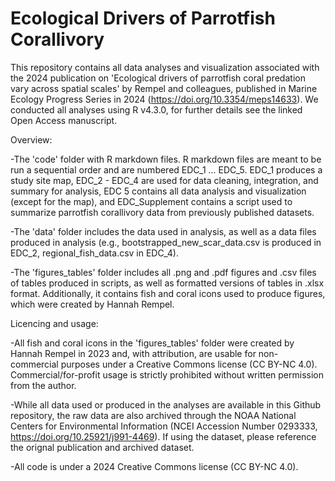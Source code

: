 # Ecological Drivers of Parrotfish Corallivory
This repository contains all data analyses and visualization associated with the 2024 publication on 'Ecological drivers of parrotfish coral predation vary across spatial scales' by Rempel and colleagues, published in Marine Ecology Progress Series in 2024 (https://doi.org/10.3354/meps14633). We conducted all analyses using R v4.3.0, for further details see the linked Open Access manuscript.


Overview:

-The 'code' folder with R markdown files. R markdown files are meant to be run a sequential order and are numbered EDC_1 ... EDC_5. EDC_1 produces a study site map, EDC_2 - EDC_4 are used for data cleaning, integration, and summary for analysis, EDC 5 contains all data analysis and visualization (except for the map), and EDC_Supplement contains a script used to summarize parrotfish corallivory data from previously published datasets.

-The 'data' folder includes the data used in analysis, as well as a data files produced in analysis (e.g., bootstrapped_new_scar_data.csv is produced in EDC_2, regional_fish_data.csv in EDC_4).

-The 'figures_tables' folder includes all .png and .pdf figures and .csv files of tables produced in scripts, as well as formatted versions of tables in .xlsx format. Additionally, it contains fish and coral icons used to produce figures, which were created by Hannah Rempel. 

Licencing and usage:

-All fish and coral icons in the 'figures_tables' folder were created by Hannah Rempel in 2023 and, with attribution, are usable for non-commercial purposes under a Creative Commons license (CC BY-NC 4.0). Commercial/for-profit usage is strictly prohibited without written permission from the author.

-While all data used or produced in the analyses are available in this Github repository, the raw data are also archived through the NOAA National Centers for Environmental Information (NCEI Accession Number 0293333, https://doi.org/10.25921/j991-4469). If using the dataset, please reference the orignal publication and archived dataset.

-All code is under a 2024 Creative Commons license (CC BY-NC 4.0).
